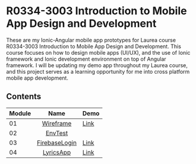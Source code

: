 # R0334-3003 Introduction to Mobile App Design and Development

These are my Ionic-Angular mobile app prototypes for Laurea course R0334-3003 Introduction to Mobile App Design and Development. This course focuses on how to design mobile apps (UI/UX), and the use of Ionic framework and Ionic development environment on top of Angular framework. I will be updating my demo app throughout my Laurea course, and this project serves as a learning opportunity for me into cross platform mobile app development.

## Contents

Module |                  Name                  | Demo
:----- | :------------------------------------: | ---------------------------------------------------
01     |     [Wireframe](Labwork/Wireframe)     | [Link](https://creator.ionic.io/share/873636697576)
02     |       [EnvTest](Labwork/EnvTest)
03     | [FirebaseLogin](Labwork/FirebaseLogin) | [Link](https://ionic-angular-demo.herokuapp.com/)
04     |     [LyricsApp](Labwork/LyricsApp)     | [Link](https://labwork7.herokuapp.com/)
